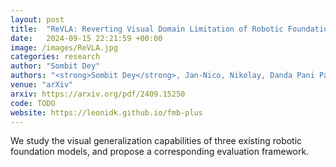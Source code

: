 ```yaml
---
layout: post
title:  "ReVLA: Reverting Visual Domain Limitation of Robotic Foundation Models"
date:   2024-09-15 22:21:59 +00:00
image: /images/ReVLA.jpg
categories: research
author: "Sombit Dey"
authors: "<strong>Sombit Dey</strong>, Jan-Nico, Nikolay, Danda Pani Paudel, Luc Van Gool"
venue: "arXiv"
arxiv: https://arxiv.org/pdf/2409.15250
code: TODO
website: https://leonidk.github.io/fmb-plus
---
```

We study the visual generalization capabilities of three existing robotic foundation models, and propose a corresponding evaluation framework.